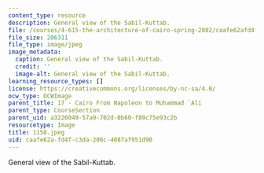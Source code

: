 ```yaml
---
content_type: resource
description: General view of the Sabil-Kuttab.
file: /courses/4-615-the-architecture-of-cairo-spring-2002/caafe62afd4fc3da206c4087af951d90_1158.jpeg
file_size: 206311
file_type: image/jpeg
image_metadata:
  caption: General view of the Sabil-Kuttab.
  credit: ''
  image-alt: General view of the Sabil-Kuttab.
learning_resource_types: []
license: https://creativecommons.org/licenses/by-nc-sa/4.0/
ocw_type: OCWImage
parent_title: 17 - Cairo From Napoleon to Muhammad `Ali
parent_type: CourseSection
parent_uid: a3226049-57a9-702d-0b60-f89c75e93c2b
resourcetype: Image
title: 1158.jpeg
uid: caafe62a-fd4f-c3da-206c-4087af951d90
---
```

General view of the Sabil-Kuttab.